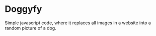 # Doggyfy
Simple javascript code, where it replaces all images in a website into a random picture of a dog.
